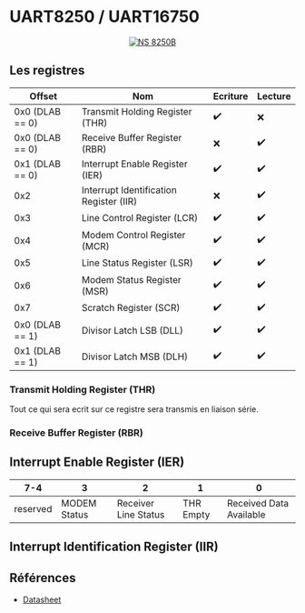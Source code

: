 # UART8250 / UART16750

<div align="center">

[![NS 8250B](https://upload.wikimedia.org/wikipedia/commons/c/ce/UART_chip_NS_8250B.jpg)](https://commons.wikimedia.org/wiki/File:UART_chip_NS_8250B.jpg)

</div>

## Les registres

| Offset           |  Nom                                    | Ecriture  | Lecture |
| -----------------|-----------------------------------------|-----------|---------|
| 0x0 (DLAB == 0)  | Transmit Holding Register (THR)         | ✔️        | ❌     |
| 0x0 (DLAB == 0)  | Receive Buffer Register (RBR)           | ❌        | ✔️     |
| 0x1 (DLAB == 0)  | Interrupt Enable Register (IER)         | ✔️        | ✔️     |
| 0x2              | Interrupt Identification Register (IIR) | ❌        | ✔️     |
| 0x3              | Line Control Register (LCR)             | ✔️        | ✔️     |
| 0x4              | Modem Control Register (MCR)            | ✔️        | ✔️     |
| 0x5              | Line Status Register (LSR)              | ✔️        | ✔️     |
| 0x6              | Modem Status Register (MSR)             | ✔️        | ✔️     |
| 0x7              | Scratch Register (SCR)                  | ✔️        | ✔️     |
| 0x0 (DLAB == 1)  | Divisor Latch LSB (DLL)                 | ✔️        | ✔️     |
| 0x1 (DLAB == 1)  | Divisor Latch MSB (DLH)                 | ✔️        | ✔️     |

### Transmit Holding Register (THR)

Tout ce qui sera ecrit sur ce registre sera transmis en liaison série.

### Receive Buffer Register (RBR)



## Interrupt Enable Register (IER)

| 7-4      | 3            | 2                    | 1         | 0                       |
|----------|--------------|----------------------|-----------|-------------------------|
| reserved | MODEM Status | Receiver Line Status | THR Empty | Received Data Available |

## Interrupt Identification Register (IIR)



## Références

- [Datasheet](https://web.archive.org/web/20160503070506/http://archive.pcjs.org/pubs/pc/datasheets/8250A-UART.pdf)